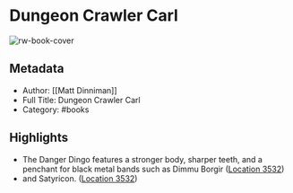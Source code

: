 # Dungeon Crawler Carl

![rw-book-cover](https://m.media-amazon.com/images/I/81XbhUrUsBL._SY160.jpg)

## Metadata
- Author: [[Matt Dinniman]]
- Full Title: Dungeon Crawler Carl
- Category: #books

## Highlights
- The Danger Dingo features a stronger body, sharper teeth, and a penchant for black metal bands such as Dimmu Borgir ([Location 3532](https://readwise.io/to_kindle?action=open&asin=B08BKGYQXW&location=3532))
- and Satyricon. ([Location 3532](https://readwise.io/to_kindle?action=open&asin=B08BKGYQXW&location=3532))
